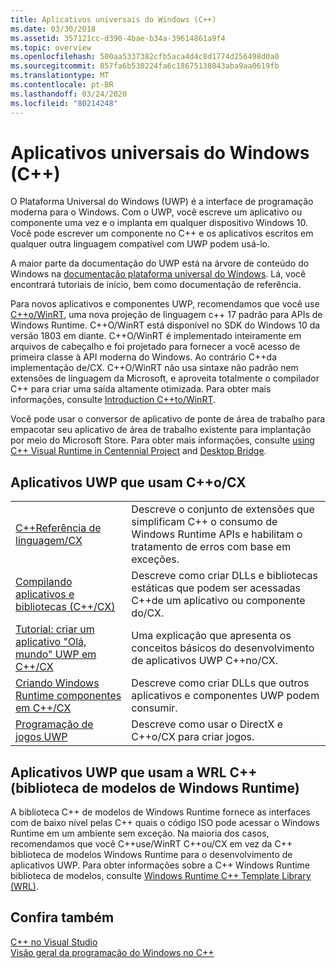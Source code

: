 ```yaml
---
title: Aplicativos universais do Windows (C++)
ms.date: 03/30/2018
ms.assetid: 357121cc-d390-4bae-b34a-39614861a9f4
ms.topic: overview
ms.openlocfilehash: 500aa5337382cfb5aca4d4c8d1774d256498d0a0
ms.sourcegitcommit: 857fa6b530224fa6c18675138043aba9aa0619fb
ms.translationtype: MT
ms.contentlocale: pt-BR
ms.lasthandoff: 03/24/2020
ms.locfileid: "80214248"
---
```

# <a name="universal-windows-apps-c"></a>Aplicativos universais do Windows (C++)

O Plataforma Universal do Windows (UWP) é a interface de programação moderna para o Windows. Com o UWP, você escreve um aplicativo ou componente uma vez e o implanta em qualquer dispositivo Windows 10. Você pode escrever um componente no C++ e os aplicativos escritos em qualquer outra linguagem compatível com UWP podem usá-lo.

A maior parte da documentação do UWP está na árvore de conteúdo do Windows na [documentação plataforma universal do Windows](/windows/uwp/). Lá, você encontrará tutoriais de início, bem como documentação de referência.

Para novos aplicativos e componentes UWP, recomendamos que você use [ C++o/WinRT](/windows/uwp/cpp-and-winrt-apis/), uma nova projeção de linguagem c++ 17 padrão para APIs de Windows Runtime. C++O/WinRT está disponível no SDK do Windows 10 da versão 1803 em diante. C++O/WinRT é implementado inteiramente em arquivos de cabeçalho e foi projetado para fornecer a você acesso de primeira classe à API moderna do Windows. Ao contrário C++da implementação de/CX. C++O/WinRT não usa sintaxe não padrão nem extensões de linguagem da Microsoft, e aproveita totalmente o compilador C++ para criar uma saída altamente otimizada. Para obter mais informações, consulte [Introduction C++to/WinRT](/windows/uwp/cpp-and-winrt-apis/intro-to-using-cpp-with-winrt).

Você pode usar o conversor de aplicativo de ponte de área de trabalho para empacotar seu aplicativo de área de trabalho existente para implantação por meio do Microsoft Store. Para obter mais informações, consulte [using C++ Visual Runtime in Centennial Project](https://blogs.msdn.microsoft.com/vcblog/2016/07/07/using-visual-c-runtime-in-centennial-project) and [Desktop Bridge](/windows/uwp/porting/desktop-to-uwp-root).

## <a name="uwp-apps-that-use-ccx"></a>Aplicativos UWP que usam C++o/CX

|||
|-|-|
|[C++Referência de linguagem/CX](visual-c-language-reference-c-cx.md)|Descreve o conjunto de extensões que simplificam C++ o consumo de Windows Runtime APIs e habilitam o tratamento de erros com base em exceções.|
|[Compilando aplicativos e bibliotecas (C++/CX)](building-apps-and-libraries-c-cx.md)|Descreve como criar DLLs e bibliotecas estáticas que podem ser acessadas C++de um aplicativo ou componente do/CX.|
|[Tutorial: criar um aplicativo "Olá, mundo" UWP em C++/CX](/windows/uwp/get-started/create-a-basic-windows-10-app-in-cpp)|Uma explicação que apresenta os conceitos básicos do desenvolvimento de aplicativos UWP C++no/CX. |
|[Criando Windows Runtime componentes em C++/CX](/windows/uwp/winrt-components/creating-windows-runtime-components-in-cpp)|Descreve como criar DLLs que outros aplicativos e componentes UWP podem consumir.|
|[Programação de jogos UWP](/windows/uwp/gaming/)|Descreve como usar o DirectX e C++o/CX para criar jogos.|

## <a name="uwp-apps-that-use-the-windows-runtime-c-template-library-wrl"></a>Aplicativos UWP que usam a WRL C++ (biblioteca de modelos de Windows Runtime)

A biblioteca C++ de modelos de Windows Runtime fornece as interfaces com de baixo nível pelas C++ quais o código ISO pode acessar o Windows Runtime em um ambiente sem exceção. Na maioria dos casos, recomendamos que você C++use/WinRT C++ou/CX em vez da C++ biblioteca de modelos Windows Runtime para o desenvolvimento de aplicativos UWP. Para obter informações sobre a C++ Windows Runtime biblioteca de modelos, consulte [Windows Runtime C++ Template Library (WRL)](wrl/windows-runtime-cpp-template-library-wrl.md).

## <a name="see-also"></a>Confira também

[C++ no Visual Studio](../overview/visual-cpp-in-visual-studio.md)<br/>
[Visão geral da programação do Windows no C++](../windows/overview-of-windows-programming-in-cpp.md)<br/>
